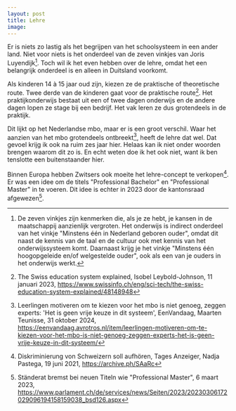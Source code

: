```yaml
---
layout: post
title: Lehre
image:
---
```


Er is niets zo lastig als het begrijpen van het schoolsysteem in een ander land. Niet voor niets is het onderdeel van de zeven vinkjes van Joris Luyendijk[^1]. Toch wil ik het even hebben over de lehre, omdat het een belangrijk onderdeel is en alleen in Duitsland voorkomt.

Als kinderen 14 à 15 jaar oud zijn, kiezen ze de praktische of theoretische route. Twee derde van de kinderen gaat voor de praktische route[^2]. Het praktijkonderwijs bestaat uit een of twee dagen onderwijs en de andere dagen lopen ze stage bij een bedrijf. Het vak leren ze dus grotendeels in de praktijk.

Dit lijkt op het Nederlandse mbo, maar er is een groot verschil. Waar het aanzien van het mbo grotendeels ontbreekt[^5], heeft de lehre dat wel. Dat gevoel krijg ik ook na ruim zes jaar hier. Helaas kan ik niet onder woorden brengen waarom dit zo is. En echt weten doe ik het ook niet, want ik ben tenslotte een buitenstaander hier.

Binnen Europa hebben Zwitsers ook moeite het lehre-concept te verkopen[^3]. Er was een idee om de titels "Professional Bachelor" en "Professional Master" in te voeren. Dit idee is echter in 2023 door de kantonsraad afgewezen[^4].

[^1]: De zeven vinkjes zijn kenmerken die, als je ze hebt, je kansen in de maatschappij aanzienlijk vergroten. Het onderwijs is indirect onderdeel van het vinkje "Minstens één in Nederland geboren ouder", omdat dit naast de kennis van de taal en de cultuur ook met kennis van het onderwijssysteem komt. Daarnaast krijg je het vinkje "Minstens één hoogopgeleide en/of welgestelde ouder", ook als een van je ouders in het onderwijs werkt.
[^2]: The Swiss education system explained, Isobel Leybold-Johnson, 11 januari 2023, <https://www.swissinfo.ch/eng/sci-tech/the-swiss-education-system-explained/48148948>
[^3]: Diskriminierung von Schweizern soll aufhören, Tages Anzeiger, Nadja Pastega, 19 juni 2021, <https://archive.ph/SAaRc>
[^4]: Ständerat bremst bei neuen Titeln wie "Professional Master", 6 maart 2023, <https://www.parlament.ch/de/services/news/Seiten/2023/20230306172029096194158159038_bsd126.aspx>
[^5]: Leerlingen motiveren om te kiezen voor het mbo is niet genoeg, zeggen experts: 'Het is geen vrije keuze in dit systeem', EenVandaag, Maarten Teunisse, 31 oktober 2024, <https://eenvandaag.avrotros.nl/item/leerlingen-motiveren-om-te-kiezen-voor-het-mbo-is-niet-genoeg-zeggen-experts-het-is-geen-vrije-keuze-in-dit-systeem/>
